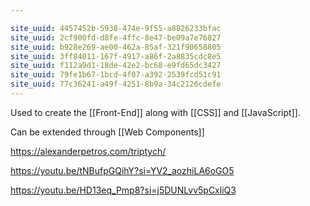 ```yaml
---

site_uuid: 4457452b-5938-474e-9f55-a8826233bfac
site_uuid: 2cf900fd-d8fe-4ffc-8e47-be09a7e76827
site_uuid: b928e269-ae00-462a-85af-321f90658805
site_uuid: 3ff84011-167f-4917-a86f-2a8835cdc8e5
site_uuid: f112a9d1-18de-42e2-bc68-e9fd65dc3427
site_uuid: 79fe1b67-1bcd-4f07-a392-2539fcd51c91
site_uuid: 77c36241-a49f-4251-8b9a-34c2126cdefe
---
```


Used to create the [[Front-End]] along with [[CSS]] and [[JavaScript]]. 

Can be extended through [[Web Components]]

https://alexanderpetros.com/triptych/

https://youtu.be/tNBufpGQihY?si=YV2_aozhiLA6oGO5

https://youtu.be/HD13eq_Pmp8?si=j5DUNLvv5pCxliQ3